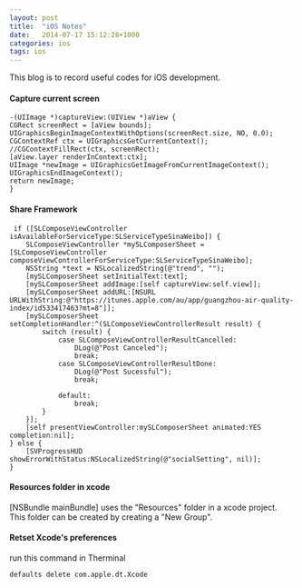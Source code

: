 ```yaml
---
layout: post
title:  "iOS Notes"
date:   2014-07-17 15:12:28+1000
categories: ios
tags: ios
---
```

This blog is to record useful codes for iOS development.

#### Capture current screen
    -(UIImage *)captureView:(UIView *)aView {
    CGRect screenRect = [aView bounds];
    UIGraphicsBeginImageContextWithOptions(screenRect.size, NO, 0.0);
    CGContextRef ctx = UIGraphicsGetCurrentContext();
    //CGContextFillRect(ctx, screenRect);
    [aView.layer renderInContext:ctx];
    UIImage *newImage = UIGraphicsGetImageFromCurrentImageContext();
    UIGraphicsEndImageContext();
    return newImage;
    }

#### Share Framework
     if ([SLComposeViewController isAvailableForServiceType:SLServiceTypeSinaWeibo]) {
        SLComposeViewController *mySLComposerSheet = [SLComposeViewController composeViewControllerForServiceType:SLServiceTypeSinaWeibo];
        NSString *text = NSLocalizedString(@"trend", "");
        [mySLComposerSheet setInitialText:text];
        [mySLComposerSheet addImage:[self captureView:self.view]];
        [mySLComposerSheet addURL:[NSURL URLWithString:@"https://itunes.apple.com/au/app/guangzhou-air-quality-index/id533417463?mt=8"]];
        [mySLComposerSheet setCompletionHandler:^(SLComposeViewControllerResult result) {
            switch (result) {
                case SLComposeViewControllerResultCancelled:
                    DLog(@"Post Canceled");
                    break;
                case SLComposeViewControllerResultDone:
                    DLog(@"Post Sucessful");
                    break;

                default:
                    break;
            }
        }];
        [self presentViewController:mySLComposerSheet animated:YES completion:nil];
    } else {
        [SVProgressHUD showErrorWithStatus:NSLocalizedString(@"socialSetting", nil)];
    }

#### Resources folder in xcode
[NSBundle mainBundle] uses the "Resources" folder in a xcode project. This folder can be created by creating a "New Group".

#### Retset Xcode's preferences
run this command in Therminal

    defaults delete com.apple.dt.Xcode  
